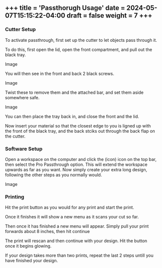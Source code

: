 +++
title = 'Passthorugh Usage'
date = 2024-05-07T15:15:22-04:00
draft = false
weight = 7
+++
---

### Cutter Setup

To activate passthrough, first set up the cutter to let objects pass through it.

To do this, first open the lid, open the front compartment, and pull out the black tray.

Image

You will then see in the front and back 2 black screws.

Image

Twist these to remove them and the attached bar, and set them aside somewhere safe.

Image

You can then place the tray back in, and close the front and the lid.

Now insert your material so that the closest edge to you is ligned up with the front of the black tray, and the back stciks out through the back flap on the cutter. 

### Software Setup

Open a workspace on the computer and click the (icon) icon on the top bar, then select the Pro Passthrough option. This will extend the workspace upwards as far as you want. Now simply create your extra long design, following the other steps as you normally would.

Image

### Printing

Hit the print button as you would for any print and start the print.

Once it finishes it will show a new menu as it scans your cut so far.

Then once it has finished a new menu will appear. Simply pull your print forwards about 8 inches, then hit continue

The print will rescan and then continue with your design. Hit the button once it begins glowing.

If your design takes more than two prints, repeat the last 2 steps untill you have finished your design.